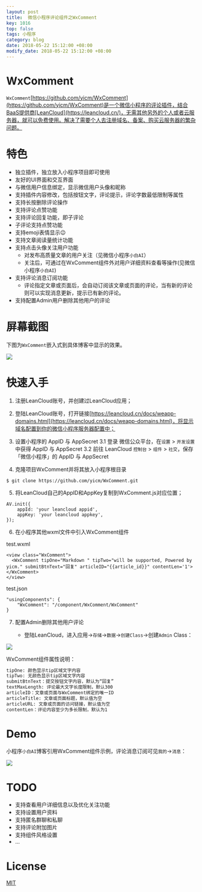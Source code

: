 ```yaml
---
layout: post
title:  微信小程序评论组件之WxComment
key: 1016
top: false
tags: 小程序
category: blog
date: 2018-05-22 15:12:00 +08:00
modify_date: 2018-05-22 15:12:00 +08:00
---
```



# WxComment

`WxComment`[https://github.com/yicm/WxComment](https://github.com/yicm/WxComment)是一个微信小程序的评论插件，结合BaaS提供商[LeanCloud](https://leancloud.cn/)，无需其他另外的个人或者云服务器，就可以免费使用。解决了需要个人去注册域名、备案、购买云服务器的繁杂问题。


# 特色

- 独立插件，独立放入小程序项目即可使用
- 友好的UI界面和交互界面
- 与微信用户信息绑定，显示微信用户头像和昵称
- 支持插件内容修改，包括按钮文字，评论提示，评论字数最低限制等属性
- 支持长按删除评论操作
- 支持评论点赞功能
- 支持评论回复功能，即子评论
- 子评论支持点赞功能
- 支持emoji表情显示😉
- 支持文章阅读量统计功能
- 支持点击头像关注用户功能
    - 对发布高质量文章的用户关注（见微信小程序`小白AI`）
    - 关注后，可通过在WxComment组件外对用户详细资料查看等操作(见微信小程序`小白AI`)
- 支持评论消息订阅功能
    - 评论指定文章或页面后，会自动订阅该文章或页面的评论，当有新的评论则可以实现消息更新，提示已有新的评论。
- 支持配置Admin用户删除其他用户的评论


# 屏幕截图

下图为`WxComment`嵌入式到具体博客中显示的效果。

![](https://raw.githubusercontent.com/yicm/WxComment/master/screenshot/screenshot.png)

# 快速入手

1. 注册LeanCloud账号，并创建过LeanCloud应用；

2. 登陆LeanCloud账号，打开链接[https://leancloud.cn/docs/weapp-domains.html](https://leancloud.cn/docs/weapp-domains.html)，将显示域名配置到你的微信小程序服务器配置中；

3. 设置小程序的 AppID 与 AppSecret
    3.1 登录 微信公众平台，在`设置` > `开发设置` 中获得 AppID 与 AppSecret
    3.2 前往 LeanCloud `控制台` > `组件` > `社交`，保存「微信小程序」的 AppID 与 AppSecret

4. 克隆项目WxComment并将其放入小程序根目录

```
$ git clone https://github.com/yicm/WxComment.git
```

5. 将LeanCloud自己的AppID和AppKey复制到WxComment.js对应位置；

```
AV.init({
    appId: 'your leancloud appid',
    appKey: 'your leancloud appkey',
});
```

6. 在小程序其他wxml文件中引入WxComment组件

test.wxml

```
<view class="WxComment">
  <WxComment tipOne="Markdown " tipTwo="will be supported, Powered by yicm." submitBtnText="回复" articleID="{{article_id}}" contentLen='1'></WxComment>
</view>
```

test.json

```
"usingComponents": {
    "WxComment": "/component/WxComment/WxComment"
}
```

7. 配置Admin删除其他用户评论

    - 登陆LeanCloud，进入应用->`存储`->`数据`->`创建Class`->创建`Admin` Class：

![](https://raw.githubusercontent.com/yicm/WxComment/master/screenshot/admin.png)


WxComment组件属性说明：

```bash
tipOne: 颜色显示tip区域文字内容
tipTwo: 无颜色显示tip区域文字内容
submitBtnText：提交按钮文字内容，默认为“回复”
textMaxLength: 评论最大文字长度限制，默认300
articleID：文章或页面与WxComment绑定的唯一ID
articleTitle: 文章或页面标题，默认值为空
articleURL: 文章或页面的访问链接，默认值为空
contentLen：评论内容至少为多长限制，默认为1
```

# Demo

小程序`小白AI`博客引用WxComment组件示例，评论消息订阅可见`我的`->`消息`：

![](https://raw.githubusercontent.com/yicm/WxComment/master/screenshot/xiaobaiai.jpg)

# TODO

- 支持查看用户详细信息以及优化关注功能
- 支持设置用户资料
- 支持匿名群聊和私聊
- 支持评论附加图片
- 支持组件风格设置
- ...

# License

[MIT](https://opensource.org/licenses/MIT)



